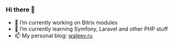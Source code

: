 ### Hi there 👋

- 🔭 I’m currently working on Bitrix modules
- 🌱 I’m currently learning Symfony, Laravel and other PHP stuff
- 📫 My personal blog: [waleev.ru](https://waleev.ru/)
